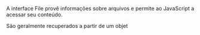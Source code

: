 A interface File provê informações sobre arquivos e permite ao JavaScript  a acessar seu conteúdo.

São geralmente recuperados a partir de um objet
